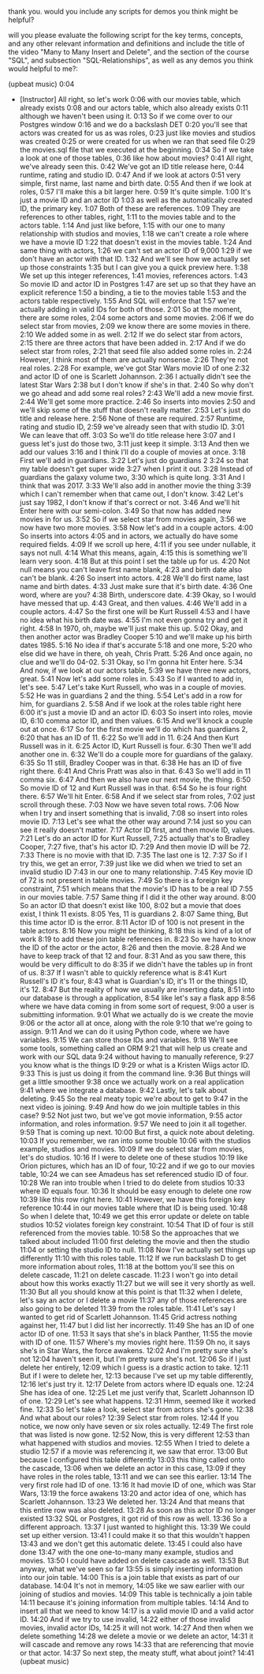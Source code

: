 thank you. would you include any scripts for demos you think might be helpful? 







will you please evaluate the following script for the key terms, concepts, and any other relevant information and definitions and include the title of the video "Many to Many Insert and Delete", and the section of the course "SQL", and subsection "SQL-Relationships", as well as any demos you think would helpful to me?:








(upbeat music)
0:04
- [Instructor] All right, so let's work
0:06
with our movies table, which already exists
0:08
and our actors table, which also already exists
0:11
although we haven't been using it.
0:13
So if we come over to our Postgres window
0:16
and we do a backslash DET
0:20
you'll see that actors was created for us as was roles,
0:23
just like movies and studios was created
0:25
or were created for us when we ran that seed file
0:29
the movies.sql file that we executed at the beginning.
0:34
So if we take a look at one of those tables,
0:36
like how about movies?
0:41
All right, we've already seen this.
0:42
We've got an ID title release here,
0:44
runtime, rating and studio ID.
0:47
And if we look at actors
0:51
very simple, first name, last name and birth date.
0:55
And then if we look at roles,
0:57
I'll make this a bit larger here.
0:59
It's quite simple.
1:00
It's just a movie ID and an actor ID
1:03
as well as the automatically created ID, the primary key.
1:07
Both of these are references.
1:09
They are references to other tables, right,
1:11
to the movies table and to the actors table.
1:14
And just like before,
1:15
with our one to many relationship with studios and movies,
1:18
we can't create a role where we have a movie ID
1:22
that doesn't exist in the movies table.
1:24
And same thing with actors,
1:26
we can't set an actor ID of 9,000
1:29
if we don't have an actor with that ID.
1:32
And we'll see how we actually set up those constraints
1:35
but I can give you a quick preview here.
1:38
We set up this integer references,
1:41
movies, references actors.
1:43
So movie ID and actor ID in Postgres
1:47
are set up so that they have an explicit reference
1:50
a binding, a tie to the movies table
1:53
and the actors table respectively.
1:55
And SQL will enforce that
1:57
we're actually adding in valid IDs for both of those.
2:01
So at the moment, there are some roles,
2:04
some actors and some movies.
2:06
If we do select star from movies,
2:09
we know there are some movies in there.
2:10
We added some in as well.
2:12
If we do select star from actors,
2:15
there are three actors that have been added in.
2:17
And if we do select star from roles,
2:21
that seed file also added some roles in.
2:24
However, I think most of them are actually nonsense.
2:26
They're not real roles.
2:28
For example, we've got Star Wars movie ID of one
2:32
and actor ID of one is Scarlett Johannson.
2:36
I actually didn't see the latest Star Wars
2:38
but I don't know if she's in that.
2:40
So why don't we go ahead and add some real roles?
2:43
We'll add a new movie first.
2:44
We'll get some more practice.
2:46
So inserts into movies
2:50
and we'll skip some of the stuff that doesn't really matter.
2:53
Let's just do title and release here.
2:56
None of these are required.
2:57
Runtime, rating and studio ID,
2:59
we've already seen that with studio ID.
3:01
We can leave that off.
3:03
So we'll do title release here
3:07
and I guess let's just do those two,
3:11
just keep it simple.
3:13
And then we add our values
3:16
and I think I'll do a couple of movies at once.
3:18
First we'll add in guardians.
3:22
Let's just do guardians 2
3:24
so that my table doesn't get super wide
3:27
when I print it out.
3:28
Instead of guardians the galaxy volume two,
3:30
which is quite long.
3:31
And I think that was 2017.
3:33
We'll also add in another movie the thing
3:39
which I can't remember when that came out, I don't know.
3:42
Let's just say 1982, I don't know if that's correct or not.
3:46
And we'll hit Enter here with our semi-colon.
3:49
So that now has added new movies in for us.
3:52
So if we select star from movies again,
3:56
we now have two more movies.
3:58
Now let's add in a couple actors.
4:00
So inserts into actors
4:05
and in actors, we actually do have some required fields.
4:09
If we scroll up here,
4:11
if you see under nullable, it says not null.
4:14
What this means, again,
4:15
this is something we'll learn very soon.
4:18
But at this point I set the table up for us.
4:20
Not null means you can't leave first name blank,
4:23
and birth date also can't be blank.
4:26
So insert into actors.
4:28
We'll do first name, last name and birth dates.
4:33
Just make sure that it's birth date.
4:36
One word, where are you?
4:38
Birth, underscore date.
4:39
Okay, so I would have messed that up.
4:43
Great, and then values.
4:46
We'll add in a couple actors.
4:47
So the first one will be Kurt Russell
4:53
and I have no idea what his birth date was.
4:55
I'm not even gonna try and get it right.
4:58
In 1970, oh, maybe we'll just make this up.
5:02
Okay, and then another actor was Bradley Cooper
5:10
and we'll make up his birth dates 1985.
5:16
No idea if that's accurate
5:18
and one more,
5:20
who else did we have in there, oh yeah, Chris Pratt.
5:26
And once again, no clue and we'll do 04-02.
5:31
Okay, so I'm gonna hit Enter here.
5:34
And now, if we look at our actors table,
5:39
we have three new actors, great.
5:41
Now let's add some roles in.
5:43
So if I wanted to add in, let's see.
5:47
Let's take Kurt Russell, who was in a couple of movies.
5:52
He was in guardians 2 and the thing.
5:54
Let's add in a row for him, for guardians 2.
5:58
And if we look at the roles table right here
6:00
it's just a movie ID and an actor ID.
6:03
So insert into roles, movie ID,
6:10
comma actor ID, and then values.
6:15
And we'll knock a couple out at once.
6:17
So for the first movie we'll do which has guardians 2,
6:20
that has an ID of 11.
6:22
So we'll add in 11.
6:24
And then Kurt Russell was in it.
6:25
Actor ID, Kurt Russell is four.
6:30
Then we'll add another one in.
6:32
We'll do a couple more for guardians of the galaxy.
6:35
So 11 still, Bradley Cooper was in that.
6:38
He has an ID of five right there.
6:41
And Chris Pratt was also in that.
6:43
So we'll add in 11 comma six.
6:47
And then we also have our next movie, the thing.
6:50
So movie ID of 12 and Kurt Russell was in that.
6:54
So he is four right there.
6:57
We'll hit Enter.
6:58
And if we select star from roles,
7:02
just scroll through these.
7:03
Now we have seven total rows.
7:06
Now when I try and insert something that is invalid,
7:08
so insert into roles movie ID.
7:13
Let's see what the other way around
7:14
just so you can see it really doesn't matter.
7:17
Actor ID first, and then movie ID, values.
7:21
Let's do an actor ID for Kurt Russell,
7:25
actually that's to Bradley Cooper,
7:27
five, that's his actor ID.
7:29
And then movie ID will be 72.
7:33
There is no movie with that ID.
7:35
The last one is 12.
7:37
So if I try this, we get an error,
7:39
just like we did when we tried to set an invalid studio ID
7:43
in our one to many relationship.
7:45
Key movie ID of 72 is not present in table movies.
7:49
So there is a foreign key constraint,
7:51
which means that the movie's ID has to be a real ID
7:55
in our movies table.
7:57
Same thing if I did it the other way around.
8:00
So an actor ID that doesn't exist like 100,
8:02
but a movie that does exist, I think 11 exists.
8:05
Yes, 11 is guardians 2.
8:07
Same thing, But this time actor ID is the error.
8:11
Actor ID of 100 is not present in the table actors.
8:16
Now you might be thinking,
8:18
this is kind of a lot of work
8:19
to add these join table references in.
8:23
So we have to know the ID of the actor or the actor,
8:26
and then the movie.
8:28
And we have to keep track of that 12 and four.
8:31
And as you saw there, this would be very difficult to do
8:35
if we didn't have the tables up in front of us.
8:37
If I wasn't able to quickly reference what is
8:41
Kurt Russell's ID it's four,
8:43
what is Guardian's ID, it's 11 or the things ID, it's 12.
8:47
But the reality of how we usually are inserting data,
8:51
into our database is through a application,
8:54
like let's say a flask app
8:56
where we have data coming in from some sort of request,
9:00
a user is submitting information.
9:01
What we actually do is we create the movie
9:06
or the actor all at once, along with the role
9:10
that we're going to assign.
9:11
And we can do it using Python code, where we have variables.
9:15
We can store those IDs and variables.
9:18
We'll see some tools, something called an ORM
9:21
that will help us create and work with our SQL data
9:24
without having to manually reference,
9:27
you know what is the things ID
9:29
or what is a Kristen Wiigs actor ID.
9:33
This is just us doing it from the command line.
9:36
But things will get a little smoother
9:38
once we actually work on a real application
9:41
where we integrate a database.
9:42
Lastly, let's talk about deleting.
9:45
So the real meaty topic we're about to get to
9:47
in the next video is joining.
9:49
And how do we join multiple tables in this case?
9:52
Not just two, but we've got movie information,
9:55
actor information, and roles information.
9:57
We need to join it all together.
9:59
That is coming up next.
10:00
But first, a quick note about deleting.
10:03
If you remember, we ran into some trouble
10:06
with the studios example, studios and movies.
10:09
If we do select star from movies, let's do studios.
10:16
If I were to delete one of these studios
10:19
like Orion pictures, which has an ID of four,
10:22
and if we go to our movies table,
10:24
we can see Amadeus has set referenced studio ID of four.
10:28
We ran into trouble when I tried to do delete from studios
10:33
where ID equals four.
10:36
It should be easy enough to delete one row
10:39
like this row right here.
10:41
However, we have this foreign key reference
10:44
in our movies table where that ID is being used.
10:48
So when I delete that,
10:49
we get this error update or delete on table studios
10:52
violates foreign key constraint.
10:54
That ID of four is still referenced from the movies table.
10:58
So the approaches that we talked about included
11:00
first deleting the movie and then the studio
11:04
or setting the studio ID to null.
11:08
Now I've actually set things up differently
11:10
with this roles table.
11:12
If we run backslash D to get more information about roles,
11:18
at the bottom you'll see this on delete cascade,
11:21
on delete cascade.
11:23
I won't go into detail about how this works exactly
11:27
but we will see it very shortly as well.
11:30
But all you should know at this point is that
11:32
when I delete, let's say an actor or I delete a movie
11:37
any of those references are also going to be deleted
11:39
from the roles table.
11:41
Let's say I wanted to get rid of Scarlett Johannson.
11:45
Grid actress nothing against her,
11:47
but I did list her incorrectly.
11:49
She has an ID of one actor ID of one.
11:53
It says that she's in black Panther,
11:55
the movie with ID of one.
11:57
Where's my movies right here.
11:59
Oh no, it says she's in Star Wars, the force awakens.
12:02
And I'm pretty sure she's not
12:04
haven't seen it, but I'm pretty sure she's not.
12:06
So if I just delete her entirely,
12:09
which I guess is a drastic action to take.
12:11
But if I were to delete her,
12:13
because I've set up my table differently,
12:16
let's just try it.
12:17
Delete from actors where ID equals one.
12:24
She has idea of one.
12:25
Let me just verify that, Scarlett Johannson ID of one.
12:29
Let's see what happens.
12:31
Hmm, seemed like it worked fine.
12:33
So let's take a look, select star from actors she's gone.
12:38
And what about our roles?
12:39
Select star from roles.
12:44
If you notice, we now only have seven or six roles actually.
12:49
The first role that was listed is now gone.
12:52
Now, this is very different
12:53
than what happened with studios and movies.
12:55
When I tried to delete a studio
12:57
if a movie was referencing it, we saw that error.
13:00
But because I configured this table differently
13:03
this thing called onto the cascade,
13:06
when we delete an actor in this case,
13:09
if they have roles in the roles table,
13:11
and we can see this earlier.
13:14
The very first role had ID of one.
13:16
It had movie ID of one, which was Star Wars,
13:19
the force awakens
13:20
and actor idea of one, which has Scarlett Johannson.
13:23
We deleted her.
13:24
And that means that this entire row was also deleted.
13:28
As soon as this actor ID no longer existed
13:32
SQL or Postgres, it got rid of this row as well.
13:36
So a different approach.
13:37
I just wanted to highlight this.
13:39
We could set up either version.
13:41
I could make it so that this wouldn't happen
13:43
and we don't get this automatic delete.
13:45
I could also have done
13:47
with the one one-to-many many example, studios and movies.
13:50
I could have added on delete cascade as well.
13:53
But anyway, what we've seen so far
13:55
is simply inserting information into our join table.
14:00
This is a join table that exists as part of our database.
14:04
It's not in memory,
14:05
like we saw earlier with our joining of studios and movies.
14:09
This table is technically a join table
14:11
because it's joining information from multiple tables.
14:14
And to insert all that we need to know
14:17
is a valid movie ID and a valid actor ID.
14:20
And if we try to use invalid,
14:22
either of those invalid movies, invalid actor IDs,
14:25
it will not work.
14:27
And then when we delete something
14:28
we delete a movie or we delete an actor,
14:31
it will cascade and remove any rows
14:33
that are referencing that movie or that actor.
14:37
So next step, the meaty stuff, what about joint?
14:41
(upbeat music)
